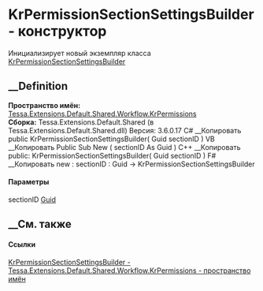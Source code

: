 # KrPermissionSectionSettingsBuilder - конструктор
Инициализирует новый экземпляр класса
[KrPermissionSectionSettingsBuilder](T_Tessa_Extensions_Default_Shared_Workflow_KrPermissions_KrPermissionSectionSettingsBuilder.htm)
##  __Definition
 **Пространство имён:**
[Tessa.Extensions.Default.Shared.Workflow.KrPermissions](N_Tessa_Extensions_Default_Shared_Workflow_KrPermissions.htm)  
 **Сборка:** Tessa.Extensions.Default.Shared (в
Tessa.Extensions.Default.Shared.dll) Версия: 3.6.0.17
C# __Копировать
     public KrPermissionSectionSettingsBuilder(
    	Guid sectionID
    )
VB __Копировать
     Public Sub New ( 
    	sectionID As Guid
    )
C++ __Копировать
     public:
    KrPermissionSectionSettingsBuilder(
    	Guid sectionID
    )
F# __Копировать
     new : 
            sectionID : Guid -> KrPermissionSectionSettingsBuilder
#### Параметры
sectionID [Guid](https://learn.microsoft.com/dotnet/api/system.guid)
## __См. также
#### Ссылки
[KrPermissionSectionSettingsBuilder -
](T_Tessa_Extensions_Default_Shared_Workflow_KrPermissions_KrPermissionSectionSettingsBuilder.htm)
[Tessa.Extensions.Default.Shared.Workflow.KrPermissions - пространство
имён](N_Tessa_Extensions_Default_Shared_Workflow_KrPermissions.htm)
